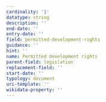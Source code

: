```yaml
---
cardinality: '1'
datatype: string
description: ''
end-date: ''
entry-date: ''
field: permitted-development-rights
guidance: ''
hint: ''
name: Permitted development rights
parent-field: legislation
replacement-field: ''
start-date: ''
typology: document
uri-template: ''
wikidata-property: ''
---
```

